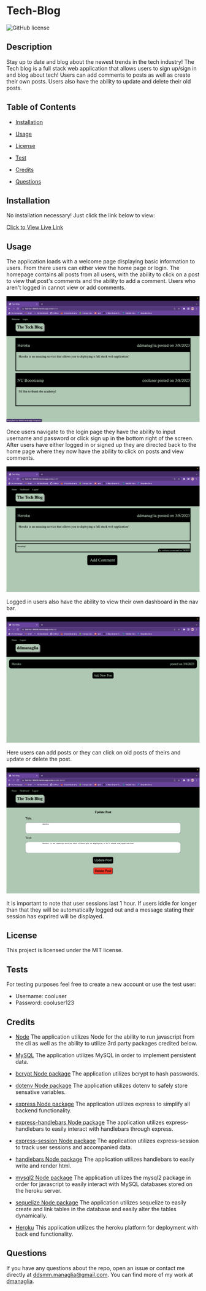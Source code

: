 # Tech-Blog
  ![GitHub license](https://img.shields.io/badge/license-MIT-blue.svg)

  ## Description

  Stay up to date and blog about the newest trends in the tech industry! The Tech blog is a full stack web application that allows users to sign up/sign in and blog about tech! Users can add comments to posts as well as create their own posts. Users also have the ability to update and delete their old posts.
  
  ## Table of Contents
    
  * [Installation](#installation)

  * [Usage](#usage)

  * [License](#license)

  * [Test](#tests)

  * [Credits](#credits)

  * [Questions](#questions)
  
  ## Installation

  No installation necessary! Just click the link below to view:
  
  [Click to View Live Link](https://fast-tor-38404.herokuapp.com)
  
  ## Usage
  
  The application loads with a welcome page displaying basic information to users. From there users can either view the home page or login. The homepage contains all posts from all users, with the ability to click on a post to view that post's comments and the ability to add a comment. Users who aren't logged in cannot view or add comments. 
  
  ![Homepage](./images/homepage.png)

  Once users navigate to the login page they have the ability to input username and password or click sign up in the bottom right of the screen. After users have either logged in or signed up they are directed back to the home page where they now have the ability to click on posts and view comments.

  ![Comments](./images/comments.png)

  Logged in users also have the ability to view their own dashboard in the nav bar. 

  ![dashboard](./images/dashboard.png)

  Here users can add posts or they can click on old posts of theirs and update or delete the post.

  ![Update Post](./images/updatePost.png)

  It is important to note that user sessions last 1 hour. If users iddle for longer than that they will be automatically logged out and a message stating their session has exprired will be displayed.

  ## License

  This project is licensed under the MIT license.
  
  ## Tests

  For testing purposes feel free to create a new account or use the test user:

  * Username: cooluser
  * Password: cooluser123

  ## Credits

  * [Node](https://nodejs.org/en/) The application utilizes Node for the ability to run javascript from the cli as well as the ability to utilize 3rd party packages credited below.

  * [MySQL](https://www.mysql.com/) The application utilizes MySQL in order to implement persistent data.

  * [bcrypt Node package](https://www.npmjs.com/package/bcrypt) The application utilizes bcrypt to hash passwords.

  * [dotenv Node package](https://www.npmjs.com/package/dotenv) The application utilizes dotenv to safely store sensative variables.

  * [express Node package](https://www.npmjs.com/package/express) The application utilizes express to simplify all backend functionality.

  * [express-handlebars Node package](https://www.npmjs.com/package/express-handlebars) The application utilizes express-handlebars to easily interact with handlebars through express.

  * [express-session Node package](https://www.npmjs.com/package/express-session) The application utilizes express-session to track user sessions and accompanied data.

  * [handlebars Node package](https://www.npmjs.com/package/handlebars) The application utilizes handlebars to easily write and render html. 

  * [mysql2 Node package](https://www.npmjs.com/package/mysql2) The application utilizes the mysql2 package in order for javascript to easily interact with MySQL databases stored on the heroku server.

  * [sequelize Node package](https://www.npmjs.com/package/sequelize) The application utilizes sequelize to easily create and link tables in the database and easily alter the tables dynamically.

  * [Heroku](https://www.heroku.com/platform) This application utilizes the heroku platform for deployment with back end functionality.

  ## Questions

  If you have any questions about the repo, open an issue or contact me directly at ddsmm.managlia@gmail.com. You can find more of my work at [dmanaglia](https://www.github.com/dmanaglia).
  